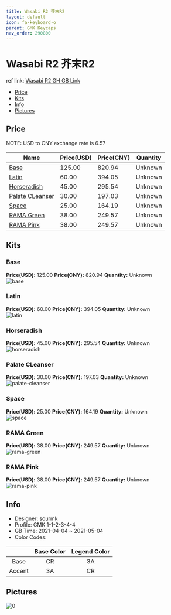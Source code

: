 ```yaml
---
title: Wasabi R2 芥末R2
layout: default
icon: fa-keyboard-o
parent: GMK Keycaps
nav_order: 290800
---
```


# Wasabi R2 芥末R2

ref link: [Wasabi R2 GH GB Link](https://geekhack.org/index.php?topic=111528.0)

* [Price](#price)
* [Kits](#kits)
* [Info](#info)
* [Pictures](#pictures)

## Price

NOTE: USD to CNY exchange rate is 6.57

| Name          | Price(USD)   |  Price(CNY) | Quantity |
| ------------- | ------------ |  ---------- | -------- |
|[Base](#base)|125.00|820.94|Unknown|
|[Latin](#latin)|60.00|394.05|Unknown|
|[Horseradish](#horseradish)|45.00|295.54|Unknown|
|[Palate CLeanser](#palate-cleanser)|30.00|197.03|Unknown|
|[Space](#space)|25.00|164.19|Unknown|
|[RAMA Green](#rama-green)|38.00|249.57|Unknown|
|[RAMA Pink](#rama-pink)|38.00|249.57|Unknown|


## Kits
### Base  
**Price(USD):** 125.00	**Price(CNY):** 820.94	**Quantity:** Unknown  
<img src="{{ 'assets/images/gmk-keycaps/Wasabi-R2/kits_pics/base.png' | relative_url }}" alt="base" class="image featured">

### Latin  
**Price(USD):** 60.00	**Price(CNY):** 394.05	**Quantity:** Unknown  
<img src="{{ 'assets/images/gmk-keycaps/Wasabi-R2/kits_pics/latin.png' | relative_url }}" alt="latin" class="image featured">

### Horseradish  
**Price(USD):** 45.00	**Price(CNY):** 295.54	**Quantity:** Unknown  
<img src="{{ 'assets/images/gmk-keycaps/Wasabi-R2/kits_pics/horseradish.png' | relative_url }}" alt="horseradish" class="image featured">

### Palate CLeanser  
**Price(USD):** 30.00	**Price(CNY):** 197.03	**Quantity:** Unknown  
<img src="{{ 'assets/images/gmk-keycaps/Wasabi-R2/kits_pics/palate-cleanser.png' | relative_url }}" alt="palate-cleanser" class="image featured">

### Space  
**Price(USD):** 25.00	**Price(CNY):** 164.19	**Quantity:** Unknown  
<img src="{{ 'assets/images/gmk-keycaps/Wasabi-R2/kits_pics/space.png' | relative_url }}" alt="space" class="image featured">

### RAMA Green  
**Price(USD):** 38.00	**Price(CNY):** 249.57	**Quantity:** Unknown  
<img src="{{ 'assets/images/gmk-keycaps/Wasabi-R2/kits_pics/rama-green.jpg' | relative_url }}" alt="rama-green" class="image featured">

### RAMA Pink  
**Price(USD):** 38.00	**Price(CNY):** 249.57	**Quantity:** Unknown  
<img src="{{ 'assets/images/gmk-keycaps/Wasabi-R2/kits_pics/rama-pink.jpg' | relative_url }}" alt="rama-pink" class="image featured">

## Info
* Designer: sourmk  
* Profile: GMK 1-1-2-3-4-4  
* GB Time: 2021-04-04 ~ 2021-05-04  
* Color Codes:  

| |Base Color     | Legend Color
| :-------------: | :-------------: | :------------:
|Base|CR|3A
|Accent|3A|CR


## Pictures  
<img src="{{ 'assets/images/gmk-keycaps/Wasabi-R2/rendering_pics/0.jpg' | relative_url }}" alt="0" class="image featured">
